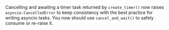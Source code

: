 Cancelling and awaiting a timer task returned by `create_timer()` now raises `asyncio.CancelledError` to keep consistency with the best practice for writing asyncio tasks. You now should use `cancel_and_wait()` to safely consume or re-raise it.
